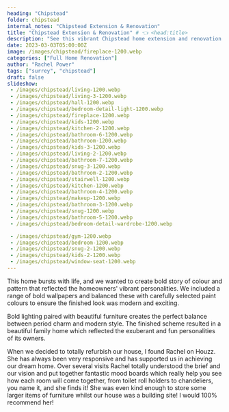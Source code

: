 ```yaml
---
heading: "Chipstead"
folder: chipstead
internal_notes: "Chipstead Extension & Renovation"
title: "Chipstead Extension & Renovation" # 👈 <head:title>
description: "See this vibrant Chipstead home extension and renovation. Bold colors, striking patterns, and modern lighting create a stunning family home that perfectly reflects the owners' personalities." # 👈 preview
date: 2023-03-03T05:00:00Z
image: /images/chipstead/fireplace-1200.webp
categories: ["Full Home Renovation"]
author: "Rachel Power"
tags: ["surrey", "chipstead"]
draft: false
slideshow:
 - /images/chipstead/living-1200.webp
 - /images/chipstead/living-3-1200.webp
 - /images/chipstead/hall-1200.webp
 - /images/chipstead/bedroom-detail-light-1200.webp
 - /images/chipstead/fireplace-1200.webp
 - /images/chipstead/kids-1200.webp
 - /images/chipstead/kitchen-2-1200.webp
 - /images/chipstead/bathroom-6-1200.webp
 - /images/chipstead/bathroom-1200.webp
 - /images/chipstead/kids-3-1200.webp
 - /images/chipstead/living-2-1200.webp
 - /images/chipstead/bathroom-7-1200.webp
 - /images/chipstead/snug-3-1200.webp
 - /images/chipstead/bathroom-2-1200.webp
 - /images/chipstead/stairwell-1200.webp
 - /images/chipstead/kitchen-1200.webp
 - /images/chipstead/bathroom-4-1200.webp
 - /images/chipstead/makeup-1200.webp
 - /images/chipstead/bathroom-3-1200.webp
 - /images/chipstead/snug-1200.webp
 - /images/chipstead/bathroom-5-1200.webp
 - /images/chipstead/bedroom-detail-wardrobe-1200.webp

 - /images/chipstead/gym-1200.webp
 - /images/chipstead/bedroom-1200.webp
 - /images/chipstead/snug-2-1200.webp
 - /images/chipstead/kids-2-1200.webp
 - /images/chipstead/window-seat-1200.webp
---
```

This home bursts with life, and we wanted to create bold story of colour and pattern that reflected the homeowners' vibrant personalities. We included a range of bold wallpapers and balanced these with carefully selected paint colours to ensure the finished look was modern and exciting.

Bold lighting paired with beautiful furniture creates the perfect balance between period charm and modern style.  The finished scheme resulted in a beautiful family home which reflected the exuberant and fun personalities of its owners.

<Testimonial link="https://www.houzz.co.uk/viewReview/1847569/rachel-power-design-review">
When we decided to totally refurbish our house, I found Rachel on Houzz. She has always been very responsive and has supported us in achieving our dream home. Over several visits Rachel totally understood the brief and our vision and put together fantastic mood boards which really help you see how each room will come together, from toilet roll holders to chandeliers, you name it, and she finds it! She was even kind enough to store some larger items of furniture whilst our house was a building site! I would 100% recommend her!

</Testimonial>